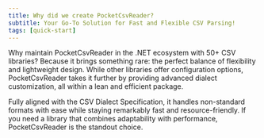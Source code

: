 ```yaml
---
title: Why did we create PocketCsvReader?
subtitle: Your Go-To Solution for Fast and Flexible CSV Parsing!
tags: [quick-start]
---
```

Why maintain PocketCsvReader in the .NET ecosystem with 50+ CSV libraries? Because it brings something rare: the perfect balance of flexibility and lightweight design. While other libraries offer configuration options, PocketCsvReader takes it further by providing advanced dialect customization, all within a lean and efficient package.

Fully aligned with the CSV Dialect Specification, it handles non-standard formats with ease while staying remarkably fast and resource-friendly. If you need a library that combines adaptability with performance, PocketCsvReader is the standout choice.
